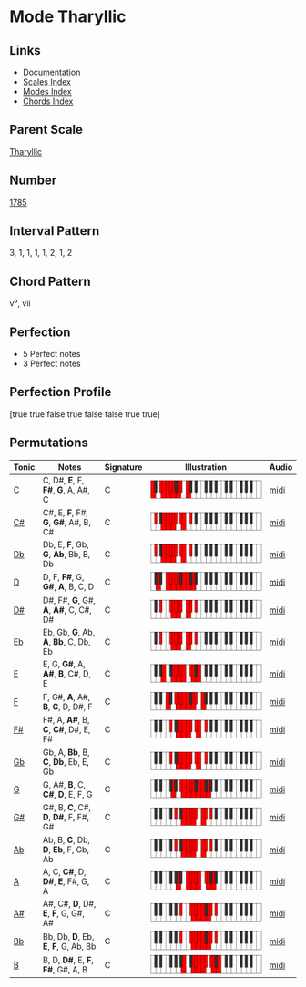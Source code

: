 # Mode Tharyllic

## Links

- [Documentation](README.md)
- [Scales Index](Scales.md)
- [Modes Index](Modes.md)
- [Chords Index](Chords.md)

## Parent Scale

[Tharyllic](ScaleTharyllic.md)

## Number

[1785](https://ianring.com/musictheory/scales/1785)

## Interval Pattern

3, 1, 1, 1, 1, 2, 1, 2

## Chord Pattern

v⁰, vii

## Perfection

- 5 Perfect notes
- 3 Perfect notes

## Perfection Profile

[true true false true false false true true]

## Permutations

| Tonic | Notes | Signature | Illustration | Audio |
|-------|-------|-----------|--------------|-------|
| [C](ModeCNaturalTharyllic.md) | C, D#, **E**, F, **F#**, **G**, A, A#, C | C | ![CNaturalTharyllic](ModeCNaturalTharyllic.png) | [midi](https://github.com/edipermadi/music/blob/main/docs/ModeCNaturalTharyllic.mid?raw=true) |
| [C#](ModeCSharpTharyllic.md) | C#, E, **F**, F#, **G**, **G#**, A#, B, C# | C | ![CSharpTharyllic](ModeCSharpTharyllic.png) | [midi](https://github.com/edipermadi/music/blob/main/docs/ModeCSharpTharyllic.mid?raw=true) |
| [Db](ModeDFlatTharyllic.md) | Db, E, **F**, Gb, **G**, **Ab**, Bb, B, Db | C | ![DFlatTharyllic](ModeDFlatTharyllic.png) | [midi](https://github.com/edipermadi/music/blob/main/docs/ModeDFlatTharyllic.mid?raw=true) |
| [D](ModeDNaturalTharyllic.md) | D, F, **F#**, G, **G#**, **A**, B, C, D | C | ![DNaturalTharyllic](ModeDNaturalTharyllic.png) | [midi](https://github.com/edipermadi/music/blob/main/docs/ModeDNaturalTharyllic.mid?raw=true) |
| [D#](ModeDSharpTharyllic.md) | D#, F#, **G**, G#, **A**, **A#**, C, C#, D# | C | ![DSharpTharyllic](ModeDSharpTharyllic.png) | [midi](https://github.com/edipermadi/music/blob/main/docs/ModeDSharpTharyllic.mid?raw=true) |
| [Eb](ModeEFlatTharyllic.md) | Eb, Gb, **G**, Ab, **A**, **Bb**, C, Db, Eb | C | ![EFlatTharyllic](ModeEFlatTharyllic.png) | [midi](https://github.com/edipermadi/music/blob/main/docs/ModeEFlatTharyllic.mid?raw=true) |
| [E](ModeENaturalTharyllic.md) | E, G, **G#**, A, **A#**, **B**, C#, D, E | C | ![ENaturalTharyllic](ModeENaturalTharyllic.png) | [midi](https://github.com/edipermadi/music/blob/main/docs/ModeENaturalTharyllic.mid?raw=true) |
| [F](ModeFNaturalTharyllic.md) | F, G#, **A**, A#, **B**, **C**, D, D#, F | C | ![FNaturalTharyllic](ModeFNaturalTharyllic.png) | [midi](https://github.com/edipermadi/music/blob/main/docs/ModeFNaturalTharyllic.mid?raw=true) |
| [F#](ModeFSharpTharyllic.md) | F#, A, **A#**, B, **C**, **C#**, D#, E, F# | C | ![FSharpTharyllic](ModeFSharpTharyllic.png) | [midi](https://github.com/edipermadi/music/blob/main/docs/ModeFSharpTharyllic.mid?raw=true) |
| [Gb](ModeGFlatTharyllic.md) | Gb, A, **Bb**, B, **C**, **Db**, Eb, E, Gb | C | ![GFlatTharyllic](ModeGFlatTharyllic.png) | [midi](https://github.com/edipermadi/music/blob/main/docs/ModeGFlatTharyllic.mid?raw=true) |
| [G](ModeGNaturalTharyllic.md) | G, A#, **B**, C, **C#**, **D**, E, F, G | C | ![GNaturalTharyllic](ModeGNaturalTharyllic.png) | [midi](https://github.com/edipermadi/music/blob/main/docs/ModeGNaturalTharyllic.mid?raw=true) |
| [G#](ModeGSharpTharyllic.md) | G#, B, **C**, C#, **D**, **D#**, F, F#, G# | C | ![GSharpTharyllic](ModeGSharpTharyllic.png) | [midi](https://github.com/edipermadi/music/blob/main/docs/ModeGSharpTharyllic.mid?raw=true) |
| [Ab](ModeAFlatTharyllic.md) | Ab, B, **C**, Db, **D**, **Eb**, F, Gb, Ab | C | ![AFlatTharyllic](ModeAFlatTharyllic.png) | [midi](https://github.com/edipermadi/music/blob/main/docs/ModeAFlatTharyllic.mid?raw=true) |
| [A](ModeANaturalTharyllic.md) | A, C, **C#**, D, **D#**, **E**, F#, G, A | C | ![ANaturalTharyllic](ModeANaturalTharyllic.png) | [midi](https://github.com/edipermadi/music/blob/main/docs/ModeANaturalTharyllic.mid?raw=true) |
| [A#](ModeASharpTharyllic.md) | A#, C#, **D**, D#, **E**, **F**, G, G#, A# | C | ![ASharpTharyllic](ModeASharpTharyllic.png) | [midi](https://github.com/edipermadi/music/blob/main/docs/ModeASharpTharyllic.mid?raw=true) |
| [Bb](ModeBFlatTharyllic.md) | Bb, Db, **D**, Eb, **E**, **F**, G, Ab, Bb | C | ![BFlatTharyllic](ModeBFlatTharyllic.png) | [midi](https://github.com/edipermadi/music/blob/main/docs/ModeBFlatTharyllic.mid?raw=true) |
| [B](ModeBNaturalTharyllic.md) | B, D, **D#**, E, **F**, **F#**, G#, A, B | C | ![BNaturalTharyllic](ModeBNaturalTharyllic.png) | [midi](https://github.com/edipermadi/music/blob/main/docs/ModeBNaturalTharyllic.mid?raw=true) |

